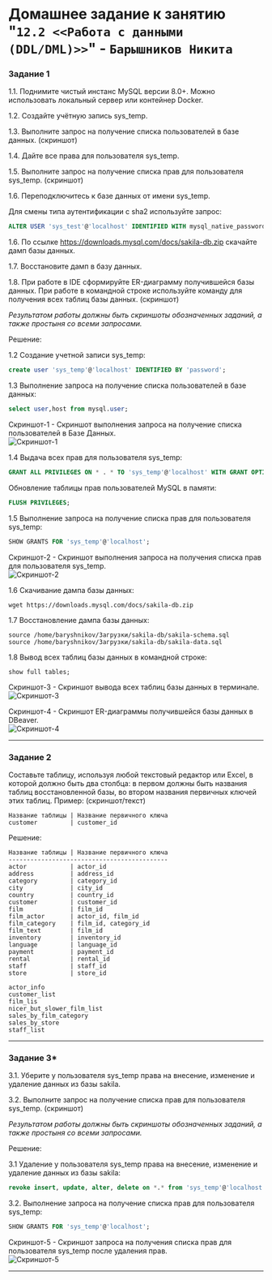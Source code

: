 # Домашнее задание к занятию "`12.2 <<Работа с данными (DDL/DML)>>`" - `Барышников Никита`


### Задание 1
1.1. Поднимите чистый инстанс MySQL версии 8.0+. Можно использовать локальный сервер или контейнер Docker.

1.2. Создайте учётную запись sys_temp. 

1.3. Выполните запрос на получение списка пользователей в базе данных. (скриншот)

1.4. Дайте все права для пользователя sys_temp. 

1.5. Выполните запрос на получение списка прав для пользователя sys_temp. (скриншот)

1.6. Переподключитесь к базе данных от имени sys_temp.

Для смены типа аутентификации с sha2 используйте запрос: 
```sql
ALTER USER 'sys_test'@'localhost' IDENTIFIED WITH mysql_native_password BY 'password';
```
1.6. По ссылке https://downloads.mysql.com/docs/sakila-db.zip скачайте дамп базы данных.

1.7. Восстановите дамп в базу данных.

1.8. При работе в IDE сформируйте ER-диаграмму получившейся базы данных. При работе в командной строке используйте команду для получения всех таблиц базы данных. (скриншот)

*Результатом работы должны быть скриншоты обозначенных заданий, а также простыня со всеми запросами.*

Решение:

1.2 Создание учетной записи sys_temp:  
```sql
create user 'sys_temp'@'localhost' IDENTIFIED BY 'password';
```

1.3 Выполнение запроса на получение списка пользователей в базе данных:  
```sql
select user,host from mysql.user;
```

Скриншот-1 - Скриншот выполнения запроса на получение списка пользователей в Базе Данных.  
![Скриншот-1](https://github.com/BaryshnikovNV/Databases-and-information-security/blob/main/img/12-02/12.2.1.3_Скриншот_выполнения_запроса_на_получение_списка_пользователей_в_Базе_Данных.png)

1.4 Выдача всех прав для пользователя sys_temp:  
```sql
GRANT ALL PRIVILEGES ON * . * TO 'sys_temp'@'localhost' WITH GRANT OPTION;
```

Обновление таблицы прав пользователей MySQL в памяти:  
```sql
FLUSH PRIVILEGES;
```

1.5 Выполнение запроса на получение списка прав для пользователя sys_temp:  
```sql
SHOW GRANTS FOR 'sys_temp'@'localhost';
```

Скриншот-2 - Скриншот выполнения запроса на получения списка прав для пользователя sys_temp.  
![Скриншот-2](https://github.com/BaryshnikovNV/Databases-and-information-security/blob/main/img/12-02/12.2.1.5_Скриншот_выполнения_запроса_на_получения_списка_прав_для_пользователя_sys_temp.png)

1.6 Скачивание дампа базы данных:  
```
wget https://downloads.mysql.com/docs/sakila-db.zip
```

1.7 Восстановление дампа базы данных:  
```
source /home/baryshnikov/Загрузки/sakila-db/sakila-schema.sql
source /home/baryshnikov/Загрузки/sakila-db/sakila-data.sql
```

1.8 Вывод всех таблиц базы данных в командной строке:  
```
show full tables;
```

Скриншот-3 - Скриншот вывода всех таблиц базы данных в терминале.  
![Скриншот-3](https://github.com/BaryshnikovNV/Databases-and-information-security/blob/main/img/12-02/12.2.1.8.1_Скриншот_вывода_всех_таблиц_базы_данных_в_терминале.png)

Скриншот-4 - Скриншот ER-диаграммы получившейся базы данных в DBeaver.  
![Скриншот-4](https://github.com/BaryshnikovNV/Databases-and-information-security/blob/main/img/12-02/12.2.1.8.2_Скриншот_ER-диаграммы_получившейся_базы_данных_в_DBeaver.png)

---

### Задание 2
Составьте таблицу, используя любой текстовый редактор или Excel, в которой должно быть два столбца: в первом должны быть названия таблиц восстановленной базы, во втором названия первичных ключей этих таблиц. Пример: (скриншот/текст)
```
Название таблицы | Название первичного ключа
customer         | customer_id
```

Решение:

```
Название таблицы | Название первичного ключа
--------------------------------------------
actor            | actor_id
address          | address_id
category         | category_id
city             | city_id
country          | country_id
customer         | customer_id
film             | film_id
film_actor       | actor_id, film_id
film_category    | film_id, category_id
film_text        | film_id
inventory        | inventory_id
language         | language_id
payment          | payment_id
rental           | rental_id
staff            | staff_id
store            | store_id

actor_info
customer_list
film_lis
nicer_but_slower_film_list
sales_by_film_category
sales_by_store
staff_list 
```

---

### Задание 3*
3.1. Уберите у пользователя sys_temp права на внесение, изменение и удаление данных из базы sakila.

3.2. Выполните запрос на получение списка прав для пользователя sys_temp. (скриншот)

*Результатом работы должны быть скриншоты обозначенных заданий, а также простыня со всеми запросами.*

Решение:

3.1 Удаление у пользователя sys_temp права на внесение, изменение и удаление данных из базы sakila:  
```sql
revoke insert, update, alter, delete on *.* from 'sys_temp'@'localhost';
```

3.2. Выполнение запроса на получение списка прав для пользователя sys_temp:  
```sql
SHOW GRANTS FOR 'sys_temp'@'localhost';
```

Скриншот-5 - Скриншот запроса на получения списка прав для пользователя sys_temp после удаления прав.  
![Скриншот-5](https://github.com/BaryshnikovNV/Databases-and-information-security/blob/main/img/12-02/12.2.3.2_Скриншот_запроса_на_получения_списка_прав_для_пользователя_sys_temp_после_удаления_прав.png)

---